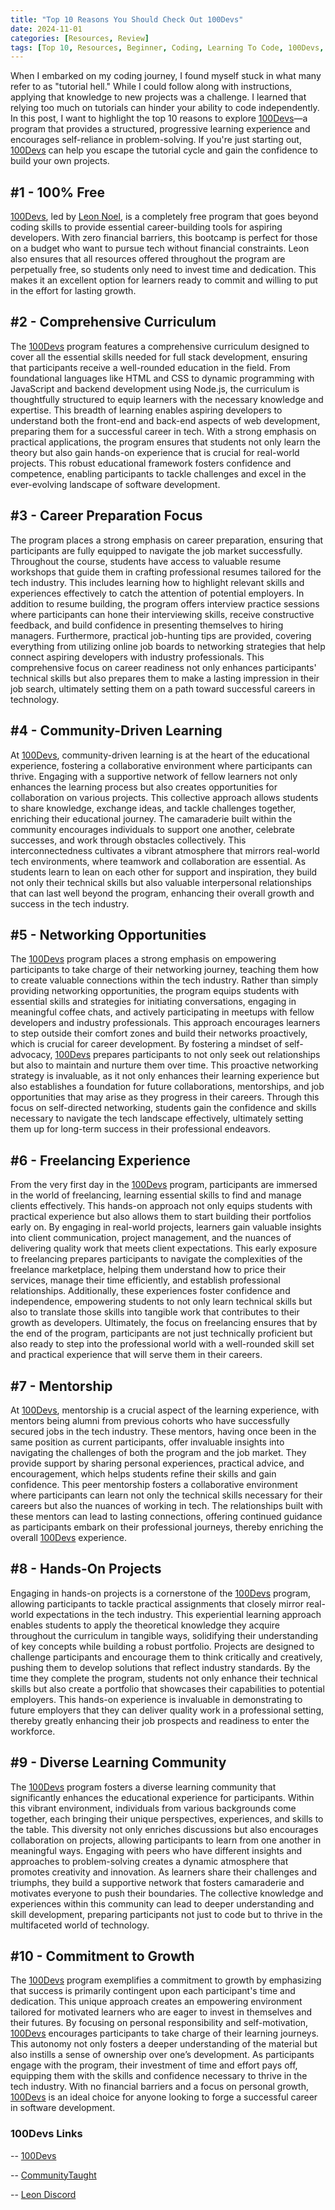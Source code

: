 ```yaml
---
title: "Top 10 Reasons You Should Check Out 100Devs"
date: 2024-11-01
categories: [Resources, Review]
tags: [Top 10, Resources, Beginner, Coding, Learning To Code, 100Devs, Bootcamp, Review]
---
```


When I embarked on my coding journey, I found myself stuck in what many refer to as "tutorial hell." While I could follow along with instructions, applying that knowledge to new projects was a challenge. I learned that relying too much on tutorials can hinder your ability to code independently. In this post, I want to highlight the top 10 reasons to explore [100Devs](https://leonnoel.com/100devs/)—a program that provides a structured, progressive learning experience and encourages self-reliance in problem-solving. If you're just starting out, [100Devs](https://leonnoel.com/100devs/) can help you escape the tutorial cycle and gain the confidence to build your own projects.

## #1 - 100% Free
[100Devs](https://leonnoel.com/100devs/), led by [Leon Noel](https://x.com/leonnoel), is a completely free program that goes beyond coding skills to provide essential career-building tools for aspiring developers. With zero financial barriers, this bootcamp is perfect for those on a budget who want to pursue tech without financial constraints. Leon also ensures that all resources offered throughout the program are perpetually free, so students only need to invest time and dedication. This makes it an excellent option for learners ready to commit and willing to put in the effort for lasting growth.

## #2 - Comprehensive Curriculum
The [100Devs](https://leonnoel.com/100devs/) program features a comprehensive curriculum designed to cover all the essential skills needed for full stack development, ensuring that participants receive a well-rounded education in the field. From foundational languages like HTML and CSS to dynamic programming with JavaScript and backend development using Node.js, the curriculum is thoughtfully structured to equip learners with the necessary knowledge and expertise. This breadth of learning enables aspiring developers to understand both the front-end and back-end aspects of web development, preparing them for a successful career in tech. With a strong emphasis on practical applications, the program ensures that students not only learn the theory but also gain hands-on experience that is crucial for real-world projects. This robust educational framework fosters confidence and competence, enabling participants to tackle challenges and excel in the ever-evolving landscape of software development.

## #3 - Career Preparation Focus
The program places a strong emphasis on career preparation, ensuring that participants are fully equipped to navigate the job market successfully. Throughout the course, students have access to valuable resume workshops that guide them in crafting professional resumes tailored for the tech industry. This includes learning how to highlight relevant skills and experiences effectively to catch the attention of potential employers. In addition to resume building, the program offers interview practice sessions where participants can hone their interviewing skills, receive constructive feedback, and build confidence in presenting themselves to hiring managers. Furthermore, practical job-hunting tips are provided, covering everything from utilizing online job boards to networking strategies that help connect aspiring developers with industry professionals. This comprehensive focus on career readiness not only enhances participants' technical skills but also prepares them to make a lasting impression in their job search, ultimately setting them on a path toward successful careers in technology.


## #4 - Community-Driven Learning
At [100Devs](https://leonnoel.com/100devs/), community-driven learning is at the heart of the educational experience, fostering a collaborative environment where participants can thrive. Engaging with a supportive network of fellow learners not only enhances the learning process but also creates opportunities for collaboration on various projects. This collective approach allows students to share knowledge, exchange ideas, and tackle challenges together, enriching their educational journey. The camaraderie built within the community encourages individuals to support one another, celebrate successes, and work through obstacles collectively. This interconnectedness cultivates a vibrant atmosphere that mirrors real-world tech environments, where teamwork and collaboration are essential. As students learn to lean on each other for support and inspiration, they build not only their technical skills but also valuable interpersonal relationships that can last well beyond the program, enhancing their overall growth and success in the tech industry.

## #5 - Networking Opportunities
The [100Devs](https://leonnoel.com/100devs/) program places a strong emphasis on empowering participants to take charge of their networking journey, teaching them how to create valuable connections within the tech industry. Rather than simply providing networking opportunities, the program equips students with essential skills and strategies for initiating conversations, engaging in meaningful coffee chats, and actively participating in meetups with fellow developers and industry professionals. This approach encourages learners to step outside their comfort zones and build their networks proactively, which is crucial for career development. By fostering a mindset of self-advocacy, [100Devs](https://leonnoel.com/100devs/) prepares participants to not only seek out relationships but also to maintain and nurture them over time. This proactive networking strategy is invaluable, as it not only enhances their learning experience but also establishes a foundation for future collaborations, mentorships, and job opportunities that may arise as they progress in their careers. Through this focus on self-directed networking, students gain the confidence and skills necessary to navigate the tech landscape effectively, ultimately setting them up for long-term success in their professional endeavors.

## #6 - Freelancing Experience

From the very first day in the [100Devs](https://leonnoel.com/100devs/) program, participants are immersed in the world of freelancing, learning essential skills to find and manage clients effectively. This hands-on approach not only equips students with practical experience but also allows them to start building their portfolios early on. By engaging in real-world projects, learners gain valuable insights into client communication, project management, and the nuances of delivering quality work that meets client expectations. This early exposure to freelancing prepares participants to navigate the complexities of the freelance marketplace, helping them understand how to price their services, manage their time efficiently, and establish professional relationships. Additionally, these experiences foster confidence and independence, empowering students to not only learn technical skills but also to translate those skills into tangible work that contributes to their growth as developers. Ultimately, the focus on freelancing ensures that by the end of the program, participants are not just technically proficient but also ready to step into the professional world with a well-rounded skill set and practical experience that will serve them in their careers.

## #7 - Mentorship
At [100Devs](https://leonnoel.com/100devs/), mentorship is a crucial aspect of the learning experience, with mentors being alumni from previous cohorts who have successfully secured jobs in the tech industry. These mentors, having once been in the same position as current participants, offer invaluable insights into navigating the challenges of both the program and the job market. They provide support by sharing personal experiences, practical advice, and encouragement, which helps students refine their skills and gain confidence. This peer mentorship fosters a collaborative environment where participants can learn not only the technical skills necessary for their careers but also the nuances of working in tech. The relationships built with these mentors can lead to lasting connections, offering continued guidance as participants embark on their professional journeys, thereby enriching the overall [100Devs](https://leonnoel.com/100devs/) experience.

## #8 - Hands-On Projects
Engaging in hands-on projects is a cornerstone of the [100Devs](https://leonnoel.com/100devs/) program, allowing participants to tackle practical assignments that closely mirror real-world expectations in the tech industry. This experiential learning approach enables students to apply the theoretical knowledge they acquire throughout the curriculum in tangible ways, solidifying their understanding of key concepts while building a robust portfolio. Projects are designed to challenge participants and encourage them to think critically and creatively, pushing them to develop solutions that reflect industry standards. By the time they complete the program, students not only enhance their technical skills but also create a portfolio that showcases their capabilities to potential employers. This hands-on experience is invaluable in demonstrating to future employers that they can deliver quality work in a professional setting, thereby greatly enhancing their job prospects and readiness to enter the workforce.

## #9 - Diverse Learning Community
The [100Devs](https://leonnoel.com/100devs/) program fosters a diverse learning community that significantly enhances the educational experience for participants. Within this vibrant environment, individuals from various backgrounds come together, each bringing their unique perspectives, experiences, and skills to the table. This diversity not only enriches discussions but also encourages collaboration on projects, allowing participants to learn from one another in meaningful ways. Engaging with peers who have different insights and approaches to problem-solving creates a dynamic atmosphere that promotes creativity and innovation. As learners share their challenges and triumphs, they build a supportive network that fosters camaraderie and motivates everyone to push their boundaries. The collective knowledge and experiences within this community can lead to deeper understanding and skill development, preparing participants not just to code but to thrive in the multifaceted world of technology.

## #10 - Commitment to Growth
The [100Devs](https://leonnoel.com/100devs/) program exemplifies a commitment to growth by emphasizing that success is primarily contingent upon each participant's time and dedication. This unique approach creates an empowering environment tailored for motivated learners who are eager to invest in themselves and their futures. By focusing on personal responsibility and self-motivation, [100Devs](https://leonnoel.com/100devs/) encourages participants to take charge of their learning journeys. This autonomy not only fosters a deeper understanding of the material but also instills a sense of ownership over one’s development. As participants engage with the program, their investment of time and effort pays off, equipping them with the skills and confidence necessary to thrive in the tech industry. With no financial barriers and a focus on personal growth, [100Devs](https://leonnoel.com/100devs/) is an ideal choice for anyone looking to forge a successful career in software development.


### 100Devs Links
-- [100Devs](https://leonnoel.com/100devs/)

-- [CommunityTaught](https://communitytaught.org/)

-- [Leon Discord](https://leonnoel.com/discord)